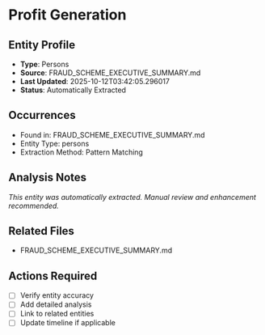 # Profit Generation

## Entity Profile
- **Type**: Persons
- **Source**: FRAUD_SCHEME_EXECUTIVE_SUMMARY.md
- **Last Updated**: 2025-10-12T03:42:05.296017
- **Status**: Automatically Extracted

## Occurrences
- Found in: FRAUD_SCHEME_EXECUTIVE_SUMMARY.md
- Entity Type: persons
- Extraction Method: Pattern Matching

## Analysis Notes
*This entity was automatically extracted. Manual review and enhancement recommended.*

## Related Files
- FRAUD_SCHEME_EXECUTIVE_SUMMARY.md

## Actions Required
- [ ] Verify entity accuracy
- [ ] Add detailed analysis
- [ ] Link to related entities
- [ ] Update timeline if applicable
